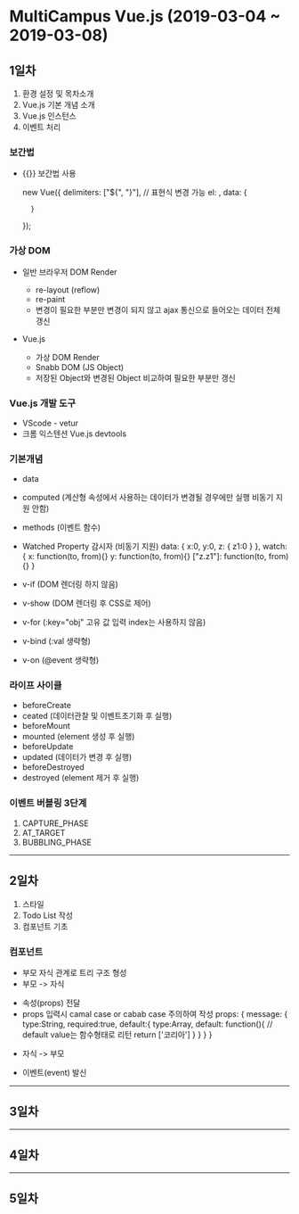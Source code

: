 # MultiCampus Vue.js (2019-03-04  ~ 2019-03-08)

## 1일차
1. 환경 설정 및 목차소개
2. Vue.js 기본 개념 소개
3. Vue.js 인스턴스
4. 이벤트 처리

### 보간법
* {{}} 보간법 사용

    new Vue({
        delimiters: ["${", "}"], // 표현식 변경 가능
        el: ,
        data: {

        }
    });

### 가상 DOM
* 일반 브라우저 DOM Render
    - re-layout (reflow)
    - re-paint
    - 변경이 필요한 부분만 변경이 되지 않고 ajax 통신으로 들어오는 데이터 전체 갱신

* Vue.js
    - 가상 DOM Render
    - Snabb DOM (JS Object)
    - 저장된 Object와 변경된 Object 비교하여 필요한 부분만 갱신

### Vue.js 개발 도구
* VScode - vetur
* 크롬 익스텐션 Vue.js devtools

### 기본개념
* data
* computed (계산형 속성에서 사용하는 데이터가 변경될 경우에만 실행 비동기 지원 안함)
* methods (이벤트 함수)
* Watched Property 감시자 (비동기 지원)
data: { x:0, y:0, z: { z1:0 } },
watch:{ 
    x: function(to, from){}
    y: function(to, from){}
    ["z.z1"]: function(to, from){}
}

* v-if (DOM 렌더링 하지 않음)
* v-show (DOM 렌더링 후 CSS로 제어)
* v-for (:key="obj" 고유 값 입력 index는 사용하지 않음)
* v-bind (:val 생략형)
* v-on (@event 생략형)

### 라이프 사이클
* beforeCreate
* ceated (데이터관찰 및 이벤트초기화 후 실행)
* beforeMount
* mounted (element 생성 후 실행)
* beforeUpdate
* updated (데이터가 변경 후 실행)
* beforeDestroyed
* destroyed (element 제거 후 실행)

### 이벤트 버블링  3단계
1. CAPTURE_PHASE
2. AT_TARGET
3. BUBBLING_PHASE

----------------------------

## 2일차
1. 스타일
2. Todo List 작성
3. 컴포넌트 기초

### 컴포넌트
* 부모 자식 관계로 트리 구조 형성
* 부모 -> 자식
- 속성(props) 전달
- props 입력시 camal case or cabab case 주의하여 작성
    props: {
        message: {
            type:String, 
            required:true, 
            default:{
                type:Array,
                default: function(){ // default value는 함수형태로 리턴
                    return ['코리아']
                }
            }
        }
    }
* 자식 -> 부모
- 이벤트(event) 발신

    


----------------------------

## 3일차


----------------------------

## 4일차


----------------------------

## 5일차




